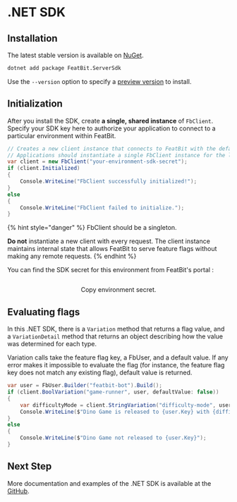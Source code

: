 # .NET SDK

## Installation

The latest stable version is available on [NuGet](https://www.nuget.org/packages/FeatBit.ServerSdk/).

```sh
dotnet add package FeatBit.ServerSdk
```

Use the `--version` option to specify a [preview version](https://www.nuget.org/packages/FeatBit.ServerSdk/absoluteLatest) to install.

## Initialization

After you install the SDK, create **a single, shared instance** of `FbClient`. Specify your SDK key here to authorize your application to connect to a particular environment within FeatBit.

```csharp
// Creates a new client instance that connects to FeatBit with the default option.
// Applications should instantiate a single FbClient instance for the lifetime of the application.
var client = new FbClient("your-environment-sdk-secret");
if (client.Initialized)
{
    Console.WriteLine("FbClient successfully initialized!");
}
else
{
    Console.WriteLine("FbClient failed to initialize.");
}
```

{% hint style="danger" %}
FbClient should be a singleton.&#x20;

**Do not** instantiate a new client with every request. The client instance maintains internal state that allows FeatBit to serve feature flags without making any remote requests.&#x20;
{% endhint %}

You can find the SDK secret for this environment from FeatBit's portal :

<div align="center">

<figure><img src="../../../.gitbook/assets/copy-env-secret.png" alt=""><figcaption><p>Copy environment secret.</p></figcaption></figure>

</div>

## Evaluating flags

In this .NET SDK, there is a `Variation` method that returns a flag value, and a `VariationDetail` method that returns an object describing how the value was determined for each type.&#x20;

Variation calls take the feature flag key, a FbUser, and a default value. If any error makes it impossible to evaluate the flag (for instance, the feature flag key does not match any existing flag), default value is returned.

```csharp
var user = FbUser.Builder("featbit-bot").Build();
if (client.BoolVariation("game-runner", user, defaultValue: false))
{
    var difficultyMode = client.StringVariation("difficulty-mode", user, defaultValue: "normal");
    Console.WriteLine($"Dino Game is released to {user.Key} with {difficultyMode} mode");
}
else
{
    Console.WriteLine($"Dino Game not released to {user.Key}");
}
```

## Next Step

More documentation and examples of the .NET SDK is available at the [GitHub](https://github.com/featbit/dotnet-server-sdk).

